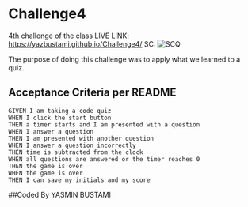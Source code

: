 # Challenge4
4th challenge of the class
LIVE LINK: https://yazbustami.github.io/Challenge4/
SC: ![SCQ](https://user-images.githubusercontent.com/111784041/189033863-4a47613a-3705-46c2-acd0-42889f8d1f76.jpg)



The purpose of doing this challenge was to apply what we learned to a quiz. 
<!-- created 2 HTML,2 JS, 1 CSS -->


## Acceptance Criteria per README

```
GIVEN I am taking a code quiz
WHEN I click the start button
THEN a timer starts and I am presented with a question
WHEN I answer a question
THEN I am presented with another question
WHEN I answer a question incorrectly
THEN time is subtracted from the clock
WHEN all questions are answered or the timer reaches 0
THEN the game is over
WHEN the game is over
THEN I can save my initials and my score
``` 

##Coded By YASMIN BUSTAMI